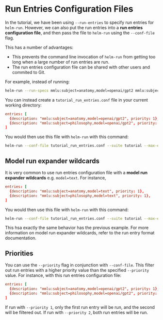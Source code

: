 # Run Entries Configuration Files

In the tutorial, we have been using `--run-entries` to specify run entries for `helm-run`. However, we can also put the run entries into a **run entries configuration file**, and then pass the file to `helm-run` using the `--conf-file` flag.

This has a number of advantages:

- This prevents the command line invocation of `helm-run` from getting too long when a large number of run entries are run.
- The run entries configuration file can be shared with other users and commited to Git.

For example, instead of running:

```bash
helm-run --run-specs mmlu:subject=anatomy,model=openai/gpt2 mmlu:subject=philosophy,model=openai/gpt2 --suite tutorial --max-eval-instances 10
```

You can instead create a `tutorial_run_entries.conf` file in your current working directory:

```conf
entries: [
  {description: "mmlu:subject=anatomy,model=openai/gpt2", priority: 1},
  {description: "mmlu:subject=philosophy,model=openai/gpt2", priority: 1},
]
```

You would then use this file with `helm-run` with this command:

```bash
helm-run --conf-file tutorial_run_entries.conf --suite tutorial --max-eval-instances 10
```

## Model run expander wildcards

It is very common to use run entries configuration file with a **model run expander wildcards** e.g. `model=text`. For instance, 

```conf
entries: [
  {description: "mmlu:subject=anatomy,model=text", priority: 1},
  {description: "mmlu:subject=philosophy,model=text", priority: 1},
]
```

You would then use this file with `helm-run` with this command:

```bash
helm-run --conf-file tutorial_run_entries.conf --suite tutorial --max-eval-instances 10 --models-to-run openai/gpt2
```

This hsa exactly the same behavior has the previous example. For more information on model run expander wildcards, refer to the run entry format documentation.

## Priorities 

You can use the `--priority` flag in conjunction with `--conf-file`. This filter out run entries with a higher priority value than the specified `--priority` value. For instance, with this run entries configuration file:

```conf
entries: [
  {description: "mmlu:subject=anatomy,model=openai/gpt2", priority: 1},
  {description: "mmlu:subject=philosophy,model=openai/gpt2", priority: 2},
]
```

If run with `--priority 1`, only the first run entry will be run, and the second will be filtered out. If run with `--priority 2`, both run entries will be run.
